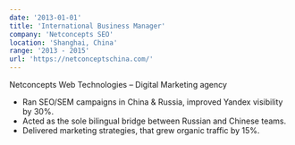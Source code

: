 ```yaml
---
date: '2013-01-01'
title: 'International Business Manager'
company: 'Netconcepts SEO'
location: 'Shanghai, China'
range: '2013 - 2015'
url: 'https://netconceptschina.com/'
---
```


Netconcepts Web Technologies – Digital Marketing agency
- Ran SEO/SEM campaigns in China & Russia, improved Yandex visibility by 30%.
- Acted as the sole bilingual bridge between Russian and Chinese teams.
- Delivered marketing strategies, that grew organic traffic by 15%.